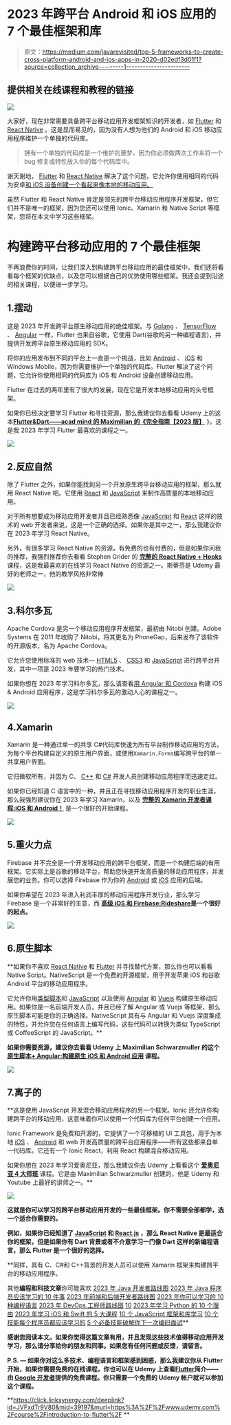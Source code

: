 # 2023 年跨平台 Android 和 iOS 应用的 7 个最佳框架和库

> 原文：<https://medium.com/javarevisited/top-5-frameworks-to-create-cross-platform-android-and-ios-apps-in-2020-d02edf3d01f1?source=collection_archive---------1----------------------->

## 提供相关在线课程和教程的链接

[![](img/1da13b9e59752886363797f32abfa480.png)](https://click.linksynergy.com/deeplink?id=JVFxdTr9V80&mid=39197&murl=https%3A%2F%2Fwww.udemy.com%2Fcourse%2Flearn-flutter-dart-to-build-ios-android-apps%2F)

大家好，现在非常需要具备跨平台移动应用开发框架知识的开发者，如 [Flutter](/javarevisited/my-favorite-flutter-and-dart-programming-courses-for-beginners-9e8355710d78) 和 [React Native](/@javinpaul/top-5-react-native-courses-for-mobile-application-developers-b82febdf8a46) 。这是显而易见的，因为没有人想为他们的 Android 和 iOS 移动应用程序维护一个单独的代码库。

> 拥有一个单独的代码库是一个维护的噩梦，因为你必须做两次工作来将一个 bug 修复或特性放入你的每个代码库中。

谢天谢地， [Flutter](https://www.java67.com/2020/06/5-free-courses-to-learn-flutter-in-2020.html) 和 [React Native](https://www.java67.com/2020/07/5-free-courses-to-learn-react-native-in.html) 解决了这个问题，它允许你使用相同的代码为安卓[和 iOS 设备创建一个看起来像本地的移动应用。](/hackernoon/top-5-courses-to-learn-android-for-java-programmers-667e03d995b4)

虽然 Flutter 和 React Native 肯定是领先的跨平台移动应用程序开发框架，但它们并不是唯一的框架，因为您还可以使用 Ionic、Xamarin 和 Native Script 等框架，您将在本文中学习这些框架。

# 构建跨平台移动应用的 7 个最佳框架

不再浪费你的时间，让我们深入到构建跨平台移动应用的最佳框架中。我们还将看看每个框架的优缺点，以及您可以根据自己的优势使用哪些框架。我还会提到沿途的相关课程，以便进一步学习。

## 1.摆动

这是 2023 年开发跨平台原生移动应用的绝佳框架。与 [Golang](https://www.java67.com/2019/12/top-5-courses-to-learn-go-or-golang.html) 、 [TensorFlow](https://javarevisited.blogspot.com/2018/08/top-5-tensorflow-and-machine-learning-courses-online-programmers.html) 、 [Angular](https://javarevisited.blogspot.com/2019/04/10-free-angular-and-react-courses-for.html) 一样，Flutter 也来自谷歌，它使用 Dart(谷歌的另一种编程语言)，并提供开发跨平台原生移动应用的 SDK。

将你的应用发布到不同的平台上一直是一个挑战，比如 [Android](/hackernoon/top-5-courses-to-learn-android-for-java-programmers-667e03d995b4) 、 [iOS](/javarevisited/my-favorite-free-courses-to-learn-ios-app-development-f172e7d3ba5d) 和 Windows Mobile，因为你需要维护一个单独的代码库。Flutter 解决了这个问题，它允许你使用相同的代码库为 iOS 和 Android 设备创建移动应用。

Flutter 在过去的两年里有了很大的发展，现在它是开发本地移动应用的头号框架。

如果你已经决定要学习 Flutter 和寻找资源，那么我建议你去看看 Udemy 上的这本[**Flutter&Dart——acad mind 的 Maximilian 的《完全指南【2023 版】**](https://click.linksynergy.com/deeplink?id=JVFxdTr9V80&mid=39197&murl=https%3A%2F%2Fwww.udemy.com%2Fcourse%2Flearn-flutter-dart-to-build-ios-android-apps%2F) 》，这是我 2023 年学习 Flutter 最喜欢的课程之一。

[![](img/cb2596b7b2cdcc28408a8510f904aacb.png)](https://click.linksynergy.com/deeplink?id=JVFxdTr9V80&mid=39197&murl=https%3A%2F%2Fwww.udemy.com%2Fcourse%2Flearn-flutter-dart-to-build-ios-android-apps%2F)

## 2.反应自然

除了 Flutter 之外，如果你能找到另一个开发原生跨平台移动应用的框架，那么就用 React Native 吧。它使用 [React](https://javarevisited.blogspot.com/2018/08/top-5-react-js-and-redux-courses-to-learn-online.html) 和 [JavaScript](https://javarevisited.blogspot.com/2018/06/top-10-courses-to-learn-javascript-in.html) 来制作高质量的本地移动应用。

对于所有想要成为移动应用开发者并且已经熟悉像 [JavaScript](/javarevisited/10-best-online-courses-to-learn-javascript-in-2020-af5ed0801645) 和 [React](/@javinpaul/top-5-courses-to-learn-react-js-in-2019-best-of-lot-fa02cd96cdf0) 这样的技术的 web 开发者来说，这是一个正确的选择。如果你是其中之一，那么我建议你在 2023 年学习 React Native。

另外，有很多学习 React Native 的资源，有免费的也有付费的，但是如果你问我的推荐，我强烈推荐你去看看 Stephen Grider 的 [**完整的 React Native + Hooks**](https://click.linksynergy.com/deeplink?id=JVFxdTr9V80&mid=39197&murl=https%3A%2F%2Fwww.udemy.com%2Fcourse%2Fthe-complete-react-native-and-redux-course%2F) 课程，这是我最喜欢的在线学习 React Native 的资源之一。斯蒂芬是 Udemy 最好的老师之一，他的教学风格非常棒

[![](img/9f0aeedd7b14b59a74ff92ae72dfdf2d.png)](https://click.linksynergy.com/deeplink?id=JVFxdTr9V80&mid=39197&murl=https%3A%2F%2Fwww.udemy.com%2Fcourse%2Fthe-complete-react-native-and-redux-course%2F)

## 3.科尔多瓦

Apache Cordova 是另一个移动应用程序开发框架，最初由 Nitobi 创建。Adobe Systems 在 2011 年收购了 Nitobi，将其更名为 PhoneGap，后来发布了该软件的开源版本，名为 Apache Cordova。

它允许您使用标准的 web 技术— [HTML5](/javarevisited/5-free-html-and-css-courses-to-learn-front-end-web-development-online-8b04517c6ecb?source=collection_home---4------0-----------------------) 、 [CSS3](/javarevisited/top-10-free-courses-to-learn-html-5-css-3-and-web-development-872d62d97a97) 和 [JavaScript](/javarevisited/10-best-online-courses-to-learn-javascript-in-2020-af5ed0801645) 进行跨平台开发，其中一项是 2023 年要学习的热门技术。

如果你想在 2023 年学习科尔多瓦，那么请查看[用 Angular 和 Cordova](https://click.linksynergy.com/fs-bin/click?id=JVFxdTr9V80&subid=0&offerid=323058.1&type=10&tmpid=14538&RD_PARM1=https%3A%2F%2Fwww.udemy.com%2Fionic-2-the-practical-guide-to-building-ios-android-apps%2F) 构建 iOS & Android 应用程序，这是学习科尔多瓦的激动人心的课程之一。

[![](img/7dfc5b6248ee07cf821544138ebc9e50.png)](https://click.linksynergy.com/fs-bin/click?id=JVFxdTr9V80&subid=0&offerid=323058.1&type=10&tmpid=14538&RD_PARM1=https%3A%2F%2Fwww.udemy.com%2Fionic-2-the-practical-guide-to-building-ios-android-apps%2F)

## 4.Xamarin

Xamarin 是一种通过单一的共享 C#代码库快速为所有平台制作移动应用的方法，为每个平台构建自定义的原生用户界面，或使用`Xamarin.Forms`编写跨平台的单一共享用户界面。

它归微软所有，并因为 C、 [C++](/javarevisited/top-10-courses-to-learn-c-for-beginners-best-and-free-4afc262a544e) 和 [C#](/@javinpaul?source=follow_footer--------------------------follow_footer-) 开发人员创建移动应用程序而迅速走红。

如果你已经知道 C 语言中的一种，并且正在寻找移动应用程序开发的职业生涯，那么我强烈建议你在 2023 年学习 Xamarin，以及 [**完整的 Xamarin 开发者课程:iOS 和 Android！**](http://bit.ly/2DxBRt4) 是一个很好的开始课程。

[![](img/f889279b1d9e873b6570b658f031e3b2.png)](http://bit.ly/2DxBRt4)

## 5.重火力点

Firebase 并不完全是一个开发移动应用的跨平台框架，而是一个构建后端的有用框架。它实际上是谷歌的移动平台，帮助您快速开发高质量的移动应用程序，并发展您的业务。你可以选择 Firebase 作为你的 [Android](/javarevisited/5-free-courses-to-become-an-android-developer-d4d207f53675) 或 [iOS](/javarevisited/top-5-online-courses-to-learn-ios-12-swift-in-2019-a35ae1be7b2b?source=---------22------------------) 应用的后端。

如果你希望在 2023 年进入利润丰厚的移动应用程序开发行业，那么学习 Firebase 是一个非常好的主意，而 [**高级 iOS 和 Firebase:Rideshare**](https://click.linksynergy.com/fs-bin/click?id=JVFxdTr9V80&subid=0&offerid=323058.1&type=10&tmpid=14538&RD_PARM1=https%3A%2F%2Fwww.udemy.com%2Fadvanced-ios-firebae-build-an-uber-clone-app%2F)**是一个很好的起点。**

**[![](img/535d2ab1e817b841e3914277b7cd6110.png)](https://click.linksynergy.com/fs-bin/click?id=JVFxdTr9V80&subid=0&offerid=323058.1&type=10&tmpid=14538&RD_PARM1=https%3A%2F%2Fwww.udemy.com%2Fadvanced-ios-firebae-build-an-uber-clone-app%2F)**

## **6.原生脚本**

**如果你不喜欢 [React Native](https://javarevisited.blogspot.com/2018/02/5-react-native-courses-to-learn-mobile-development-using-JavaScript.html) 和 [Flutter](https://javarevisited.blogspot.com/2019/07/top-5-online-training-courses-to-learn-flutter.html) 并寻找替代方案，那么你也可以看看 Native Script。NativeScript 是一个免费的开源框架，用于开发苹果 iOS 和谷歌 Android 平台的移动应用程序。

它允许你用[类型脚本](https://javarevisited.blogspot.com/2018/07/top-5-courses-to-learn-typescript.html)和 [JavaScript](https://hackernoon.com/10-websites-to-learn-javascript-for-beginners-31e13bbdbb5c) 以及使用 [Angular](/javarevisited/10-courses-to-learn-angular-for-web-development-6da1bd2856dc) 和 [Vuejs](https://javarevisited.blogspot.com/2019/08/top-5-online-courses-to-learn-vue.js-best.html) 构建原生移动应用。如果你是一名前端开发人员，并且已经了解 Angular 或 Vuejs 等框架，那么原生脚本可能是你的正确选择。NativeScript 具有与 Angular 和 Vuejs 深度集成的特性，并允许您在任何语言上编写代码，这些代码可以转换为类似 TypeScript 或 CoffeeScript 的 JavaScript。**

**如果你需要资源，建议你去看看 Udemy 上 Maximilian Schwarzmuller 的这个 [**原生脚本+ Angular:构建原生 iOS 和 Android 应用**](https://click.linksynergy.com/deeplink?id=JVFxdTr9V80&mid=39197&murl=https%3A%2F%2Fwww.udemy.com%2Fcourse%2Fnativescript-angular-build-native-ios-android-web-apps%2F) 课程。**

**[![](img/5c304a635352c5e6ca2abbd0cbf091b4.png)](https://click.linksynergy.com/deeplink?id=JVFxdTr9V80&mid=39197&murl=https%3A%2F%2Fwww.udemy.com%2Fcourse%2Fnativescript-angular-build-native-ios-android-web-apps%2F)**

## **7.离子的**

**这是使用 JavaScript 开发混合移动应用程序的另一个框架。Ionic 还允许你构建跨平台的移动应用，这意味着你可以使用一个代码库为任何平台创建一个应用。

Ionic Framework 是免费和开源的，它提供了一个可移植的 UI 工具包，用于为本地 [iOS](/javarevisited/top-5-online-courses-to-learn-ios-12-swift-in-2019-a35ae1be7b2b?source=---------5------------------) 、 [Android](https://www.java67.com/2019/01/top-5-free-android-app-development-courses-for-programmers.html) 和 web 开发高质量的跨平台应用程序——所有这些都来自单一代码库。它还有一个 Ionic React，利用 React 构建混合移动应用。

如果你想在 2023 年学习爱奥尼亚，那么我建议你去 Udemy 上看看这个 [**爱奥尼亚 4 大师班**](https://click.linksynergy.com/deeplink?id=JVFxdTr9V80&mid=39197&murl=https%3A%2F%2Fwww.udemy.com%2Fcourse%2Fionic-2-the-practical-guide-to-building-ios-android-apps%2F) 课程。它是由 Maximilian Schwarzmuller 创建的，他是 Udemy 和 Youtube 上最好的讲师之一。**

**[![](img/0247ee133b3d9f05dd2f0be5a6a9f896.png)](https://click.linksynergy.com/deeplink?id=JVFxdTr9V80&mid=39197&murl=https%3A%2F%2Fwww.udemy.com%2Fcourse%2Fionic-2-the-practical-guide-to-building-ios-android-apps%2F)**

**这就是你可以学习的跨平台移动应用开发的一些最佳框架。你不需要全部都学，选一个适合你需要的。**

**例如，如果你已经知道了 [JavaScript](/javarevisited/10-of-the-most-popular-javascript-frameworks-libraries-for-web-development-in-2019-a2c8cea68094) 和 [React.js](/@javinpaul?source=post_page-----fa02cd96cdf0----------------------) ，那么 React Native 是最适合你的框架，但是如果你有 Dart 背景或者不介意学习一门像 Dart 这样的新编程语言，那么 Flutter 是一个很好的选择。**

**同样，具有 C、C#和 C++背景的开发人员可以使用 Xamarin 框架来构建跨平台的移动应用程序。

其他**编程和科技文章**你可能喜欢
[2023 年 Java 开发者路线图](https://javarevisited.blogspot.com/2019/10/the-java-developer-roadmap.html)
[2023 年 Java 程序员应该学习的 10 件事](https://javarevisited.blogspot.com/2017/12/10-things-java-programmers-should-learn.html#axzz5atl0BngO)
[2023 年前端和后端开发者路线图](https://javarevisited.blogspot.com/2019/02/the-2019-web-developer-roadmap.html)
[2023 年你可以学习的 10 种编程语言](http://www.java67.com/2017/12/10-programming-languages-to-learn-in.html)
[2023 年 DevOps 工程师路线图](https://javarevisited.blogspot.com/2018/09/the-2018-devops-roadmap-your-guide-to-become-DevOps-Engineer.html#axzz61d5FPRru)
[10](http://javarevisited.blogspot.sg/2018/01/10-frameworks-java-and-web-developers-should-learn.html)
[2023 年学习 Python 的 10 个理由](https://javarevisited.blogspot.com/2018/05/10-reasons-to-learn-python-programming.html)
[2023 年学习 iOS 和 Swift 的 5 大课程](/swlh/top-5-course-to-learn-ios-12-and-swift-4-in-depth-5a7351785f8d)
[10 个 JavaScript 框架和库学习](https://www.java67.com/2019/01/top-10-javascript-frameworks-and-libraries-for-web-developers.html)
[10 个技能每个程序员都应该学习的](/javarevisited/11-essential-skills-to-become-software-developer-in-2020-c617e293e90e?source=extreme_sidebar---------0-2----------------------)
[5 个必备技能破解你下一次编码面试](https://javarevisited.blogspot.com/2020/04/5-essential-skills-to-crack-coding-interviews.html)**

**感谢您阅读本文。如果你觉得这篇文章有用，并且发现这些技术值得移动应用开发学习，那么请分享给你的朋友和同事。如果您有任何问题或反馈，请留言。**

****P.S. —** 如果你对这么多技术、编程语言和框架感到困惑，那么我建议你从 Flutter 开始，如果你需要免费的在线课程，你也可以在 Udemy 上查看[**Flutter**](https://click.linksynergy.com/deeplink?id=JVFxdTr9V80&mid=39197&murl=https%3A%2F%2Fwww.udemy.com%2Fcourse%2Fintroduction-to-flutter%2F)简介——由 [Google 开发者](https://medium.com/u/991272e72e68?source=post_page-----e0b91391cade----------------------)提供的免费课程。你只需要一个免费的 Udemy 帐户就可以参加这个课程。**

**<https://click.linksynergy.com/deeplink?id=JVFxdTr9V80&mid=39197&murl=https%3A%2F%2Fwww.udemy.com%2Fcourse%2Fintroduction-to-flutter%2F> **